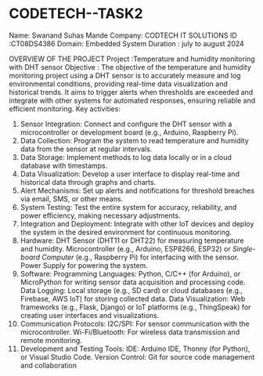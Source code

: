 # CODETECH--TASK2
Name: Swanand Suhas Mande
Company: CODTECH IT SOLUTIONS
ID :CT08DS4386
Domain: Embedded System
Duration : july to august 2024

OVERVIEW OF THE PROJECT
Project :Temperature and humidity monitoring with DHT sensor
Objective : The objective of the temperature and humidity monitoring project using a DHT sensor is to accurately measure and log environmental conditions, providing real-time data visualization and historical trends. It aims to trigger alerts when thresholds are exceeded and integrate with other systems for automated responses, ensuring reliable and efficient monitoring.
Key activities:
1. Sensor Integration: Connect and configure the DHT sensor with a microcontroller or development board (e.g., Arduino, Raspberry Pi).
2. Data Collection: Program the system to read temperature and humidity data from the sensor at regular intervals.
3. Data Storage: Implement methods to log data locally or in a cloud database with timestamps.
4. Data Visualization: Develop a user interface to display real-time and historical data through graphs and charts.
5. Alert Mechanisms: Set up alerts and notifications for threshold breaches via email, SMS, or other means.
6. System Testing: Test the entire system for accuracy, reliability, and power efficiency, making necessary adjustments.
7. Integration and Deployment: Integrate with other IoT devices and deploy the system in the desired environment for continuous monitoring.
 1. Hardware:
   DHT Sensor (DHT11 or DHT22) for measuring temperature and humidity.
   Microcontroller (e.g., Arduino, ESP8266, ESP32) or *Single-board Computer* (e.g., Raspberry Pi) for interfacing with the sensor.
   Power Supply for powering the system.
2. Software:
   Programming Languages: Python, C/C++ (for Arduino), or MicroPython for writing sensor data acquisition and processing code.
   Data Logging: Local storage (e.g., SD card) or cloud databases (e.g., Firebase, AWS IoT) for storing collected data.
   Data Visualization: Web frameworks (e.g., Flask, Django) or IoT platforms (e.g., ThingSpeak) for creating user interfaces and visualizations.
3. Communication Protocols:
   I2C/SPI: For sensor communication with the microcontroller.
   Wi-Fi/Bluetooth: For wireless data transmission and remote monitoring.
4. Development and Testing Tools:
   IDE: Arduino IDE, Thonny (for Python), or Visual Studio Code.
   Version Control: Git for source code management and collaboration
